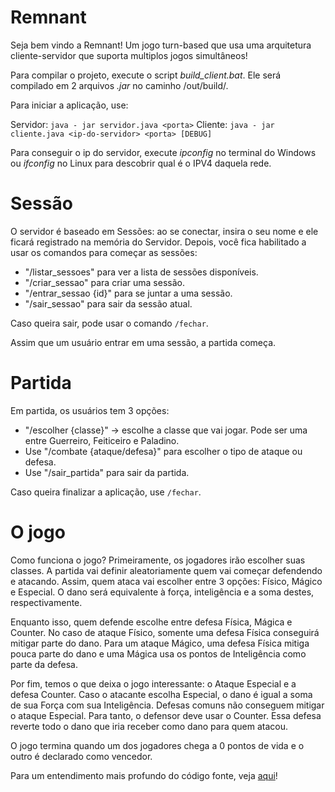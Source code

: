 # Remnant

Seja bem vindo a Remnant! Um jogo turn-based que usa uma arquitetura cliente-servidor que suporta multiplos jogos simultâneos!

Para compilar o projeto, execute o script *build_client.bat*. Ele será compilado em 2 arquivos *.jar* no caminho /out/build/.

Para iniciar a aplicação, use:

Servidor: `java - jar servidor.java <porta>`
Cliente: `java - jar cliente.java <ip-do-servidor> <porta> [DEBUG]`

Para conseguir o ip do servidor, execute *ipconfig* no terminal do Windows ou *ifconfig* no Linux para descobrir qual é o IPV4 daquela rede.

# Sessão

O servidor é baseado em Sessões: ao se conectar, insira o seu nome e ele ficará registrado na memória do Servidor. Depois, você fica habilitado a usar os comandos para começar as sessões:

- "/listar_sessoes" para ver a lista de sessões disponíveis.
- "/criar_sessao" para criar uma sessão.
- "/entrar_sessao {id}" para se juntar a uma sessão.
- "/sair_sessao" para sair da sessão atual.

Caso queira sair, pode usar o comando `/fechar`.

Assim que um usuário entrar em uma sessão, a partida começa.

# Partida

Em partida, os usuários tem 3 opções:

- "/escolher {classe}" &rarr; escolhe a classe que vai jogar. Pode ser uma entre Guerreiro, Feiticeiro e Paladino.
- Use "/combate {ataque/defesa}" para escolher o tipo de ataque ou defesa.
- Use "/sair_partida" para sair da partida.

Caso queira finalizar a aplicação, use `/fechar`.

# O jogo

Como funciona o jogo? Primeiramente, os jogadores irão escolher suas classes. A partida vai definir aleatoriamente quem vai começar defendendo e atacando. Assim, quem ataca vai escolher entre 3 opções: Físico, Mágico e Especial. O dano será equivalente à força, inteligência e a soma destes, respectivamente.

Enquanto isso, quem defende escolhe entre defesa Física, Mágica e Counter. No caso de ataque Físico, somente uma defesa Física conseguirá mitigar parte do dano. Para um ataque Mágico, uma defesa Física mitiga pouca parte do dano e uma Mágica usa os pontos de Inteligência como parte da defesa.

Por fim, temos o que deixa o jogo interessante: o Ataque Especial e a defesa Counter. Caso o atacante escolha Especial, o dano é igual a soma de sua Força com sua Inteligência. Defesas comuns não conseguem mitigar o ataque Especial. Para tanto, o defensor deve usar o Counter. Essa defesa reverte todo o dano que iria receber como dano para quem atacou.

O jogo termina quando um dos jogadores chega a 0 pontos de vida e o outro é declarado como vencedor.

Para um entendimento mais profundo do código fonte, veja [aqui](docs/Remnant.md)!